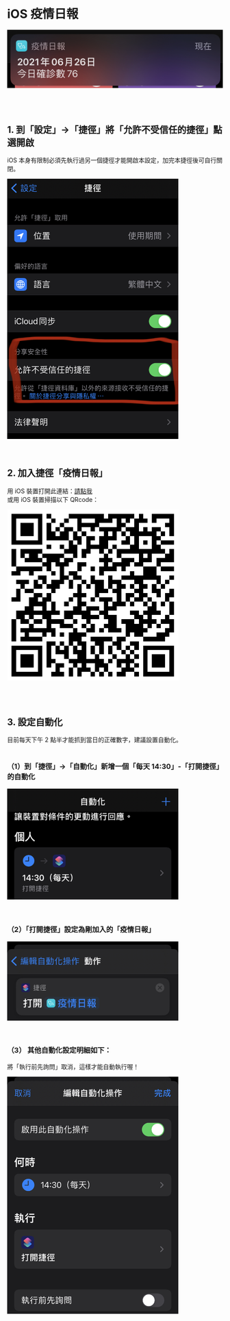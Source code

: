 <p align="center"><h1>iOS 疫情日報</h1></p>
<p align="left"><img width="550" src="./1.png"></p><br/><br/>

## 1. 到「設定」->「捷徑」將「允許不受信任的捷徑」點選開啟
iOS 本身有限制必須先執行過另一個捷徑才能開啟本設定，加完本捷徑後可自行關閉。<br/>
<p align="left"><img width="400" src="./2.png"></p><br/>

## 2. 加入捷徑「疫情日報」
用 iOS 裝置打開此連結：<a href="https://www.icloud.com/shortcuts/72eec82abf0942ae8d2472fefb067812" target="_blank">請點我</a><br/>
或用 iOS 裝置掃描以下 QRcode：<br/>
<p align="left"><img width="400" src="./3.png"></p>
<br/><br/>

## 3. 設定自動化
目前每天下午 2 點半才能抓到當日的正確數字，建議設置自動化。<br/><br/>

### （1）到「捷徑」->「自動化」新增一個「每天 14:30」-「打開捷徑」的自動化<br/>
<p align="left"><img width="400" src="./4.png"></p><br/>

### （2）「打開捷徑」設定為剛加入的「疫情日報」<br/>
<p align="left"><img width="400" src="./6.png"></p><br/>

### （3） 其他自動化設定明細如下：
將「執行前先詢問」取消，這樣才能自動執行喔！<br/>
<p align="left"><img width="400" src="./5.png"></p><br/>
